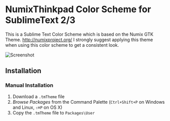 # NumixThinkpad Color Scheme for SublimeText 2/3

This is a Sublime Text Color Scheme which is based on the Numix GTK Theme.
http://numixproject.org/
I strongly suggest applying this theme when using this color scheme to get a consistent look.

![Screenshot](https://raw.github.com/mohlerm/sublime-color-scheme-numix-thinkpad/master/numix_thinkpad_1.png)

## Installation

### Manual Installation

1. Download a `.tmTheme` file
2. *Browse Packages* from the Command Palette (`Ctrl+Shift+P` on Windows and Linux, `⇧⌘P` on OS X)
3. Copy the `.tmTheme` file to `Packages\User`